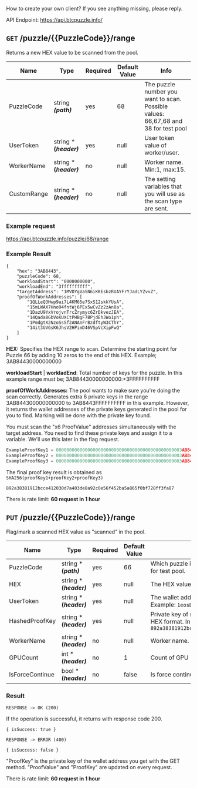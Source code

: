 How to create your own client? If you see anything missing, please reply.

API Endpoint: https://api.btcpuzzle.info/

## `GET` /puzzle/{{PuzzleCode}}/range

Returns a new HEX value to be scanned from the pool.

Name |  Type | Required | Default Value | Info
--- | --- | --- |  --- | ---
PuzzleCode |  string ***(path)*** | yes | 68 | The puzzle number you want to scan. Possible values: 66,67,68 and 38 for test pool
UserToken|  string ***(*header)*** | yes | null | User token value of worker/user.
WorkerName|  string ***(*header)*** | no | null | Worker name. Min:1, max:15.
CustomRange|  string ***(*header)*** | no | null | The setting variables that you will use as the scan type are sent.

### Example request

https://api.btcpuzzle.info/puzzle/68/range

### Example Result

```
{
    "hex": "3AB8443",
    "puzzleCode": 68,
    "workloadStart": "0000000000",
    "workloadEnd": "3ffffffffff",
    "targetAddress": "1MVDYgVaSN6iKKEsbzRUAYFrYJadLYZvvZ",
    "proofOfWorkAddresses": [
        "1QLLeQ3Hwp9ai7L4KM65e7SxS12skkYUsA",
        "15mLWAX7Hno94fntWj6PEx5wCvZz2zAn8a",
        "1DazU9YxVrojvnTrcZrymyc6ZrDkvezJEA",
        "14Qada8GbVoKUXCtPHBgF7BPjdEhJWo1ph",
        "1PmdgtX2NzoSsSf2ANAnFrBzdftyW3CThY",
        "14it3UVGsK6JhsV2HPimD46VSpVcXipFwQ"
    ]
}
```

**HEX:** Specifies the HEX range to scan. Determine the starting point for Puzzle 66 by adding 10 zeros to the end of this HEX. Example; 3AB84430000000000

**workloadStart** | **workladEnd**: Total number of keys for the puzzle. In this example range must be; 3AB84430000000000:+3FFFFFFFFFF

**proofOfWorkAddresses:** The pool wants to make sure you're doing the scan correctly. Generates extra 6 private keys in the range 3AB844300000000000 to 3AB8443FFFFFFFFFF in this example. However, it returns the wallet addresses of the private keys generated in the pool for you to find. Marking will be done with the private key found.

You must scan the "x6 ProofValue" addresses simultaneously with the target address. You need to find these private keys and assign it to a variable. We'll use this later in the flag request.

```go
ExampleProofKey1 = 000000000000000000000000000000000000000000000003AB8443AB91BBAFE8; //for proofAddress1
ExampleProofKey2 = 000000000000000000000000000000000000000000000003AB84435AF1E51FD1; //for proofAddress2
ExampleProofKey3 = 000000000000000000000000000000000000000000000003AB8443DAFCC114AF; //for proofAddress3
```

The final proof key result is obtained as `SHA256(proofKey1+proofKey2+proofKey3)`

```
892a38381912bcce412030d7a403de8a92c0e56f452ba5a865f0bf728ff3fa87
```

There is rate limit: **60 request in 1 hour**

## `PUT` /puzzle/{{PuzzleCode}}/range

Flag/mark a scanned HEX value as "scanned" in the pool.

Name |  Type | Required | Default Value | Info
--- | --- | --- |  --- | ---
PuzzleCode|  string ***(*path)*** | yes | 66 | Which puzzle is being marked for? Possible values: 66,67,68 and 38 for test pool.
HEX|  string ***(*header)*** | yes | null | The HEX value to flag. Example: `3AB8443`
UserToken|  string ***(*header)*** | yes | null | The wallet address that made the flag. In short worker wallet address. Example: `1eosEvvesKV6C2ka4RDNZhmepm1TLFBtw.workername`
HashedProofKey|  string ***(*header)*** | yes | null | Private key of secondary wallet address sent as ProofValue. In 64 Bit HEX format. In this example: "Proof key" is `892a38381912bcce412030d7a403de8a92c0e56f452ba5a865f0bf728ff3fa87`
WorkerName|  string ***(*header)*** | no | null | Worker name.
GPUCount|  int ***(*header)*** | no | 1 | Count of GPU
IsForceContinue|  bool ***(*header)*** | no | false | Is force continue?

### Result

`RESPONSE -> OK (200)`

If the operation is successful, it returns with response code 200.


```
{ isSuccess: true }
```


`RESPONSE -> ERROR (400)`


```
{ isSuccess: false }
```

"ProofKey" is the private key of the wallet address you get with the GET method. "ProofValue" and "ProofKey" are updated on every request.

There is rate limit: **60 request in 1 hour**